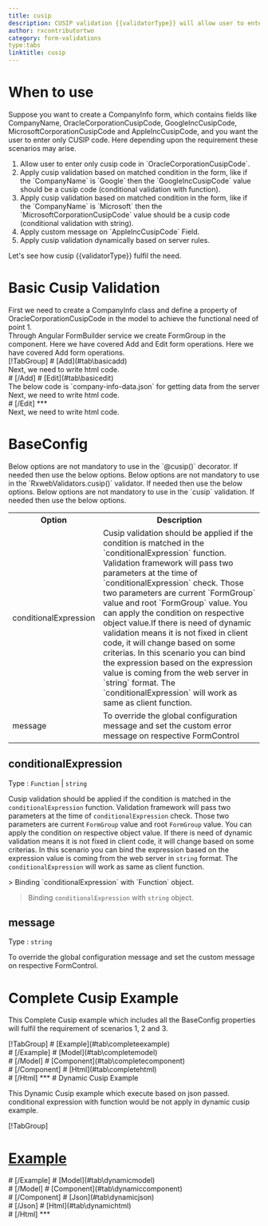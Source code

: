 ```yaml
---
title: cusip
description: CUSIP validation {{validatorType}} will allow user to enter only nine-character alpha-numeric cusip code. CUSIP numbers are used to identify North-American finantial securities.
author: rxcontributortwo
category: form-validations
type:tabs
linktitle: cusip
---
```


# When to use
Suppose you want to create a CompanyInfo form, which contains fields like CompanyName, OracleCorporationCusipCode, GoogleIncCusipCode, MicrosoftCorporationCusipCode and AppleIncCusipCode, and you want the user to enter only CUSIP code. Here depending upon the requirement these scenarios may arise.

<ol class='showHideElement'>
    <li>Allow user to enter only cusip code in `OracleCorporationCusipCode`.</li>
    <li>Apply cusip validation based on matched condition in the form, like if the `CompanyName` is `Google` then the `GoogleIncCusipCode` value should be a cusip code (conditional validation with function).</li>
    <li>Apply cusip validation based on matched condition in the form, like if the `CompanyName` is `Microsoft` then the `MicrosoftCorporationCusipCode` value should be a cusip code (conditional validation with string).</li>
    <li>Apply custom message on `AppleIncCusipCode` Field.</li>
    	<data-scope scope="['decorator','validator']">
		<li>Apply cusip validation dynamically based on server rules. </li>
	</data-scope>
</ol>
Let's see how cusip {{validatorType}} fulfil the need.
 
# Basic Cusip Validation
<data-scope scope="['decorator','template-driven-directives','template-driven-decorators']">
First we need to create a CompanyInfo class and define a property of OracleCorporationCusipCode in the model to achieve the functional need of point 1.
<div component="app-code" key="cusip-add-model"></div> 
</data-scope>
Through Angular FormBuilder service we create FormGroup in the component.
<data-scope scope="['decorator']">
Here we have covered Add and Edit form operations. 
</data-scope>

<data-scope scope="['validator','template-driven-directives','template-driven-decorators']">
Here we have covered Add form operations. 
</data-scope>

<data-scope scope="['decorator']">
<div component="app-tabs" key="basic-operations"></div>
[!TabGroup]
# [Add](#tab\basicadd)
<div component="app-code" key="cusip-add-component"></div> 
Next, we need to write html code.
<div component="app-code" key="cusip-add-html"></div> 
<div component="app-example-runner" ref-component="app-cusip-add"></div>
# [/Add]
# [Edit](#tab\basicedit)
<div component="app-code" key="cusip-edit-component"></div> 
The below code is `company-info-data.json` for getting data from the server
<div component="app-code" key="cusip-edit-json"></div> 
Next, we need to write html code.
<div component="app-code" key="cusip-edit-html"></div> 
<div component="app-example-runner" ref-component="app-cusip-edit"></div>
# [/Edit]
***
</data-scope>

<data-scope scope="['validator','template-driven-directives','template-driven-decorators']">
<div component="app-code" key="cusip-add-component"></div> 
Next, we need to write html code.
<div component="app-code" key="cusip-add-html"></div> 
<div component="app-example-runner" ref-component="app-cusip-add"></div>
</data-scope>

# BaseConfig
<data-scope scope="['decorator']">
Below options are not mandatory to use in the `@cusip()` decorator. If needed then use the below options.
</data-scope>
<data-scope scope="['validator']">
Below options are not mandatory to use in the `RxwebValidators.cusip()` validator. If needed then use the below options.
</data-scope>
<data-scope scope="['template-driven-directives','template-driven-decorators']">
Below options are not mandatory to use in the `cusip` validation. If needed then use the below options.
</data-scope>

<table class="table table-bordered table-striped showHideElement">
<tr><th>Option</th><th>Description</th></tr>
<tr><td><a   (click)='scrollTo("#conditionalExpression")' title="conditionalExpression">conditionalExpression</a></td><td>Cusip validation should be applied if the condition is matched in the `conditionalExpression` function. Validation framework will pass two parameters at the time of `conditionalExpression` check. Those two parameters are current `FormGroup` value and root `FormGroup` value. You can apply the condition on respective object value.If there is need of dynamic validation means it is not fixed in client code, it will change based on some criterias. In this scenario you can bind the expression based on the expression value is coming from the web server in `string` format. The `conditionalExpression` will work as same as client function.</td></tr>
<tr><td><a  (click)='scrollTo("#message")'  title="message">message</a></td><td>To override the global configuration message and set the custom error message on respective FormControl</td></tr>
</table>

## conditionalExpression 
Type :  `Function`  |  `string` 

Cusip validation should be applied if the condition is matched in the `conditionalExpression` function. Validation framework will pass two parameters at the time of `conditionalExpression` check. Those two parameters are current `FormGroup` value and root `FormGroup` value. You can apply the condition on respective object value.
If there is need of dynamic validation means it is not fixed in client code, it will change based on some criterias. In this scenario you can bind the expression based on the expression value is coming from the web server in `string` format. The `conditionalExpression` will work as same as client function.

<data-scope scope="['validator','decorator']">
> Binding `conditionalExpression` with `Function` object. 
<div component="app-code" key="cusip-conditionalExpressionExampleFunction-model"></div> 
</data-scope>

> Binding `conditionalExpression` with `string` object. 
<div component="app-code" key="cusip-conditionalExpressionExampleString-model"></div> 

<div component="app-example-runner" ref-component="app-cusip-conditionalExpression" title="cusip {{validatorType}} with conditionalExpression" key="conditionalExpression"></div>

## message 
Type :  `string` 

To override the global configuration message and set the custom message on respective FormControl.

<div component="app-code" key="cusip-messageExample-model"></div> 
<div component="app-example-runner" ref-component="app-cusip-message" title="cusip {{validatorType}} with message" key="message"></div>

# Complete Cusip Example

This Complete Cusip example which includes all the BaseConfig properties will fulfil the requirement of scenarios 1, 2 and 3.

<div component="app-tabs" key="complete"></div>
[!TabGroup]
# [Example](#tab\completeexample)
<div component="app-example-runner" ref-component="app-cusip-complete"></div>
# [/Example]
<data-scope scope="['decorator','template-driven-directives','template-driven-decorators']">
# [Model](#tab\completemodel)
<div component="app-code" key="cusip-complete-model"></div> 
# [/Model]
</data-scope>
# [Component](#tab\completecomponent)
<div component="app-code" key="cusip-complete-component"></div> 
# [/Component]
# [Html](#tab\completehtml)
<div component="app-code" key="cusip-complete-html"></div> 
# [/Html]
***

<data-scope scope="['decorator','validator']">
# Dynamic Cusip Example

This Dynamic Cusip example which execute based on json passed. conditional expression with function would be not apply in dynamic cusip example. 

<div component="app-tabs" key="dynamic"></div>

[!TabGroup]
# [Example](#tab\dynamicexample)
<div component="app-example-runner" ref-component="app-cusip-dynamic"></div>
# [/Example]
<data-scope scope="['decorator']">
# [Model](#tab\dynamicmodel)
<div component="app-code" key="cusip-dynamic-model"></div>
# [/Model]
</data-scope>
# [Component](#tab\dynamiccomponent)
<div component="app-code" key="cusip-dynamic-component"></div>
# [/Component]
# [Json](#tab\dynamicjson)
<div component="app-code" key="cusip-dynamic-json"></div>
# [/Json]
# [Html](#tab\dynamichtml)
<div component="app-code" key="cusip-dynamic-html"></div> 
# [/Html]
***
</data-scope>
